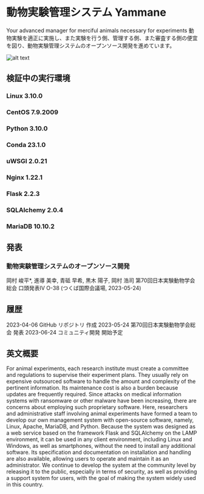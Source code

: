 # 動物実験管理システム Yammane
Your advanced manager for merciful animals necessary for experiments
動物実験を適正に実施し、また実験を行う側、管理する側、また審査する側の便宜を図り、動物実験管理システムのオープンソース開発を進めています。

![alt text](static/yammane.png "Yammane")

## 検証中の実行環境
### Linux 3.10.0
### CentOS 7.9.2009
### Python 3.10.0
### Conda 23.1.0
### uWSGI 2.0.21
### Nginx 1.22.1
### Flask 2.2.3
### SQLAlchemy 2.0.4
### MariaDB 10.10.2

## 発表
### 動物実験管理システムのオープンソース開発
岡村 峻平*, 進導 美幸, 青砥 早希, 黒木 陽子, 岡村 浩司
第70回日本実験動物学会総会 口頭発表IV O-38 (つくば国際会議場, 2023-05-24)

## 履歴
2023-04-06 GitHub リポジトリ 作成
2023-05-24 第70回日本実験動物学会総会 発表
2023-06-24 コミュニティ開発 開始予定

## 英文概要
For animal experiments, each research institute must create a committee and regulations to supervise their experiment plans. They usually rely on expensive outsourced software to handle the amount and complexity of the pertinent information. Its maintenance cost is also a burden because updates are frequently required. Since attacks on medical information systems with ransomware or other malware have been increasing, there are concerns about employing such proprietary software. Here, researchers and administrative staff involving animal experiments have formed a team to develop our own management system with open-source software, namely, Linux, Apache, MariaDB, and Python. Because the system was designed as a web service based on the framework Flask and SQLAlchemy on the LAMP environment, it can be used in any client environment, including Linux and Windows, as well as smartphones, without the need to install any additional software. Its specification and documentation on installation and handling are also available, allowing users to operate and maintain it as an administrator. We continue to develop the system at the community level by releasing it to the public, especially in terms of security, as well as providing a support system for users, with the goal of making the system widely used in this country.
